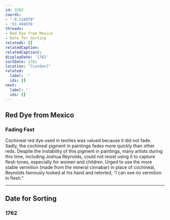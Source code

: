 ```yaml
---
id: 3282
coords:
- "-0.124979"
- '51.494976'
threads:
- Red Dye from Mexico
- Date for Sorting
relateds: []
relatedCaption: 
relatedCaption2: 
displayDate: '1762'
sortDate: 1762
location: "[London]"
related:
  label: ''
  ids: []
next:
  label: ''
  ids: []
---
```


## Red Dye from Mexico

### Fading Fast

Cochineal red dye used in textiles was valued because it did not fade. Sadly, the cochineal pigment in paintings fades more quickly than other reds. Despite the instability of this pigment in paintings, many artists during this time, including Joshua Reynolds, could not resist using it to capture flesh tones, especially for women and children. Urged to use the more stable vermilion (made from the mineral cinnabar) in place of cochineal, Reynolds famously looked at his hand and retorted, “I can see no vermilion in flesh.” 

* * *

## Date for Sorting

### 1762
